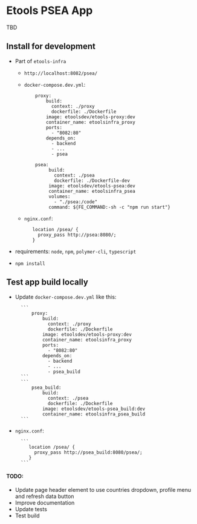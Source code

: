 # Etools PSEA App

TBD

## Install for development

- Part of `etools-infra`

  - `http://localhost:8082/psea/`
  - `docker-compose.dev.yml`:

    ```
        proxy:
            build:
              context: ./proxy
              dockerfile: ./Dockerfile
            image: etoolsdev/etools-proxy:dev
            container_name: etoolsinfra_proxy
            ports:
              - "8082:80"
            depends_on:
              - backend
              - ...
              - psea
    ```

    ```
        psea:
             build:
               context: ./psea
               dockerfile: ./Dockerfile-dev
             image: etoolsdev/etools-psea:dev
             container_name: etoolsinfra_psea
             volumes:
               - "./psea:/code"
             command: ${FE_COMMAND:-sh -c "npm run start"}
    ```

  - `nginx.conf`:
    ```
       location /psea/ {
         proxy_pass http://psea:8080/;
       }
    ```

- requirements: `node`, `npm`, `polymer-cli`, `typescript`
- `npm install`

## Test app build locally

- Update `docker-compose.dev.yml` like this:

        ```
            proxy:
                build:
                  context: ./proxy
                  dockerfile: ./Dockerfile
                image: etoolsdev/etools-proxy:dev
                container_name: etoolsinfra_proxy
                ports:
                  - "8082:80"
                depends_on:
                  - backend
                  - ...
                  - psea_build
        ```
        ```
            psea_build:
                build:
                  context: ./psea
                  dockerfile: ./Dockerfile
                image: etoolsdev/etools-psea_build:dev
                container_name: etoolsinfra_psea_build
        ```

- `nginx.conf`:

        ```
           location /psea/ {
             proxy_pass http://psea_build:8080/psea/;
           }
        ```

#### TODO:

- Update page header element to use countries dropdown, profile menu and refresh data button
- Improve documentation
- Update tests
- Test build

